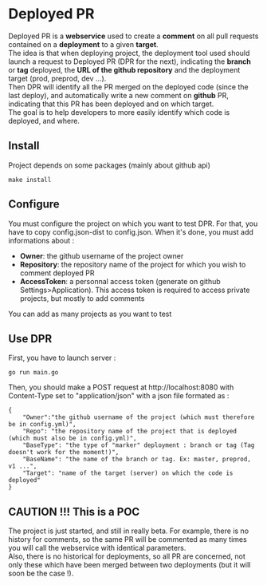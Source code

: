 # Deployed PR

Deployed PR is a **webservice** used to create a **comment** on all pull requests contained on a **deployment** to a given **target**.    
The idea is that when deploying project, the deployment tool used should launch a request to Deployed PR (DPR for the next), indicating the **branch** or **tag** deployed, the **URL of the github repository** and the deployment target (prod, preprod, dev …).    
Then DPR will identify all the PR merged on the deployed code (since the last deploy), and automatically write a new comment on **github** PR, indicating that this PR has been deployed and on which target.    
The goal is to help developers to more easily identify which code is deployed, and where.    

## Install

Project depends on some packages (mainly about github api)

    make install

## Configure

You must configure the project on which you want to test DPR. For that, you have to copy config.json-dist to config.json. When it's done, you must add informations about :

* **Owner**: the github username of the project owner
* **Repository**:   the repository name of the project for which you wish to comment deployed PR 
* **AccessToken**:  a personnal access token (generate on github Settings>Application). This access token is required to access private projects, but mostly to add comments

You can add as many projects as you want to test

## Use DPR

First, you have to launch server :

    go run main.go

Then, you should make a POST request at http://localhost:8080 with Content-Type set to "application/json" with a json file formated as :

    {
        "Owner":"the github username of the project (which must therefore be in config.yml)", 
        "Repo": "the repository name of the project that is deployed (which must also be in config.yml)", 
        "BaseType": "the type of "marker" deployment : branch or tag (Tag doesn't work for the moment!)", 
        "BaseName": "the name of the branch or tag. Ex: master, preprod, v1 ...", 
        "Target": "name of the target (server) on which the code is deployed"
    }

## CAUTION !!! This is a POC
The project is just started, and still in really beta. For example, there is no history for comments, so the same PR will be commented as many times you will call the webservice with identical parameters.     
Also, there is no historical for deployments, so all PR are concerned, not only these which have been merged between two deployments (but it will soon be the case !).
